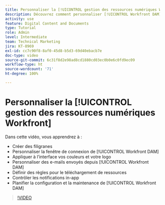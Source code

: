 ```yaml
---
title: Personnaliser la [!UICONTROL gestion des ressources numériques Workfront]
description: Découvrez comment personnaliser [!UICONTROL Workfront DAM] en créant des filigranes, en personnalisant la fenêtre de connexion de la [!UICONTROL DAM], en appliquant une image de marque à l’interface, etc.
activity: use
feature: Digital Content and Documents
type: Tutorial
role: Admin
level: Intermediate
team: Technical Marketing
jira: KT-8969
exl-id: cc7c90f8-8af0-45d8-b5d3-69d40ebacb7e
doc-type: video
source-git-commit: 6c31f8d2e98ad8cd1880cd03ec0b0e6c0fd9ec09
workflow-type: ht
source-wordcount: '71'
ht-degree: 100%

---
```


# Personnaliser la [!UICONTROL gestion des ressources numériques Workfront]

Dans cette vidéo, vous apprendrez à :

* Créer des filigranes
* Personnaliser la fenêtre de connexion de [!UICONTROL Workfront DAM]
* Appliquer à l’interface vos couleurs et votre logo
* Personnaliser des e-mails envoyés depuis [!UICONTROL Workfront DAM]
* Définir des règles pour le téléchargement de ressources
* Contrôler les notifications in-app
* Planifier la configuration et la maintenance de [!UICONTROL Workfront DAM]

>[!VIDEO](https://video.tv.adobe.com/v/335232/?quality=12&learn=on)
